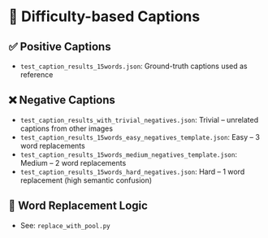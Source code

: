 # 📁 Difficulty-based Captions

## ✅ Positive Captions

- `test_caption_results_15words.json`: Ground-truth captions used as reference

## ❌ Negative Captions

- `test_caption_results_with_trivial_negatives.json`: Trivial – unrelated captions from other images
- `test_caption_results_15words_easy_negatives_template.json`: Easy – 3 word replacements
- `test_caption_results_15words_medium_negatives_template.json`: Medium – 2 word replacements
- `test_caption_results_15words_hard_negatives.json`: Hard – 1 word replacement (high semantic confusion)

## 🧠 Word Replacement Logic

- See: `replace_with_pool.py`
